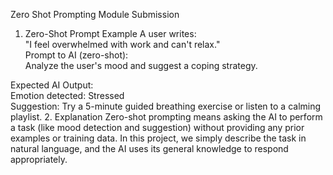 Zero Shot Prompting Module Submission
1. Zero-Shot Prompt Example
A user writes:  
"I feel overwhelmed with work and can't relax."  
Prompt to AI (zero-shot):  
Analyze the user's mood and suggest a coping strategy.

Expected AI Output:  
Emotion detected: Stressed  
Suggestion: Try a 5-minute guided breathing exercise or listen to a calming playlist.
2. Explanation
Zero-shot prompting means asking the AI to perform a task (like mood detection and suggestion) without providing any prior examples or training data. In this project, we simply describe the task in natural language, and the AI uses its general knowledge to respond appropriately.